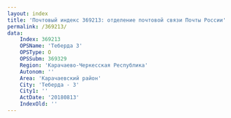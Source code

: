 ```yaml
---
layout: index
title: 'Почтовый индекс 369213: отделение почтовой связи Почты России'
permalink: /369213/
data:
    Index: 369213
    OPSName: 'Теберда 3'
    OPSType: О
    OPSSubm: 369329
    Region: 'Карачаево-Черкесская Республика'
    Autonom: ''
    Area: 'Карачаевский район'
    City: 'Теберда - 3'
    City1: ''
    ActDate: '20180813'
    IndexOld: ''
---
```

